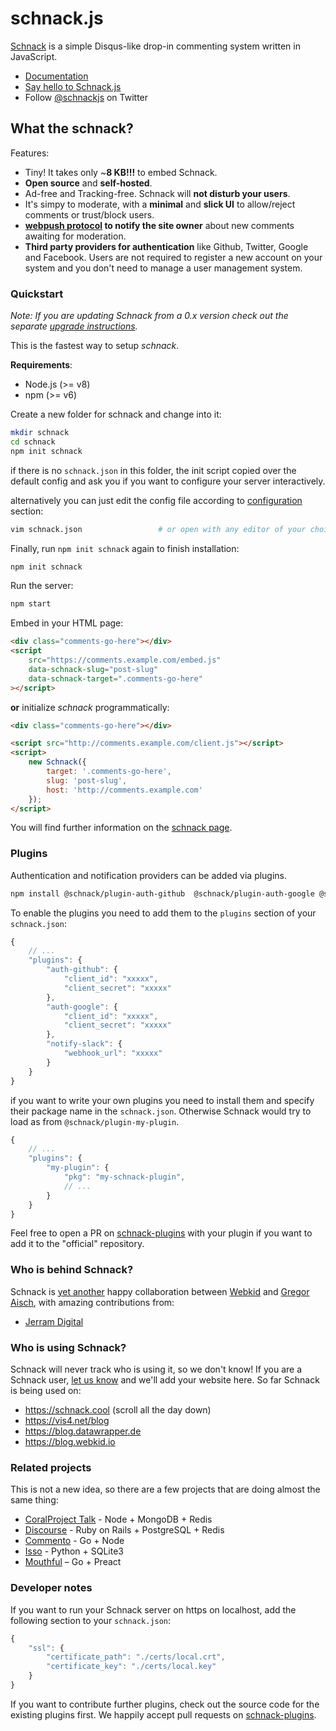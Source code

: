 # schnack.js

[Schnack](https://dict.leo.org/englisch-deutsch/schnack) is a simple Disqus-like drop-in commenting system written in JavaScript.

-   [Documentation](https://schnack.cool/)
-   [Say hello to Schnack.js](https://www.vis4.net/blog/2017/10/hello-schnack/)
-   Follow [@schnackjs](https://twitter.com/schnackjs) on Twitter

## What the schnack?

Features:

-   Tiny! It takes only ~**8 KB!!!** to embed Schnack.
-   **Open source** and **self-hosted**.
-   Ad-free and Tracking-free. Schnack will **not disturb your users**.
-   It's simpy to moderate, with a **minimal** and **slick UI** to allow/reject comments or trust/block users.
-   **[webpush protocol](https://tools.ietf.org/html/draft-ietf-webpush-protocol-12) to notify the site owner** about new comments awaiting for moderation.
-   **Third party providers for authentication** like Github, Twitter, Google and Facebook. Users are not required to register a new account on your system and you don't need to manage a user management system.

### Quickstart

*Note: If you are updating Schnack from a 0.x version check out the separate [upgrade instructions](docs/migrating-to-schnack-1.md).*

This is the fastest way to setup _schnack_.

**Requirements**:

-   Node.js (>= v8)
-   npm (>= v6)

Create a new folder for schnack and change into it:

```bash
mkdir schnack
cd schnack
npm init schnack
```

if there is no `schnack.json` in this folder, the init script copied over the default config and ask you if you want to configure your server interactively.

alternatively you can just edit the config file according to [configuration](https://schnack.cool/#configuration) section:

```bash
vim schnack.json                 # or open with any editor of your choice
```

Finally, run `npm init schnack` again to finish installation:

```bash
npm init schnack
```

Run the server:

```bash
npm start
```

Embed in your HTML page:

```html
<div class="comments-go-here"></div>
<script
    src="https://comments.example.com/embed.js"
    data-schnack-slug="post-slug"
    data-schnack-target=".comments-go-here"
></script>
```

**or** initialize _schnack_ programmatically:

```html
<div class="comments-go-here"></div>

<script src="http://comments.example.com/client.js"></script>
<script>
    new Schnack({
        target: '.comments-go-here',
        slug: 'post-slug',
        host: 'http://comments.example.com'
    });
</script>
```

You will find further information on the [schnack page](https://schnack.cool/).

### Plugins

Authentication and notification providers can be added via plugins.

```sh
npm install @schnack/plugin-auth-github  @schnack/plugin-auth-google @schnack/plugin-notify-slack
```

To enable the plugins you need to add them to the `plugins` section of your `schnack.json`:

```js
{
    // ...
    "plugins": {
        "auth-github": {
            "client_id": "xxxxx",
            "client_secret": "xxxxx"
        },
        "auth-google": {
            "client_id": "xxxxx",
            "client_secret": "xxxxx"
        },
        "notify-slack": {
            "webhook_url": "xxxxx"
        }
    }
}
```

if you want to write your own plugins you need to install them and specify their package name in the `schnack.json`. Otherwise Schnack would try to load as from `@schnack/plugin-my-plugin`.

```js
{
    // ...
    "plugins": {
        "my-plugin": {
            "pkg": "my-schnack-plugin",
            // ...
        }
    }
}
```

Feel free to open a PR on [schnack-plugins](https://github.com/schn4ck/schnack-plugins) with your plugin if you want to add it to the "official" repository.

### Who is behind Schnack?

Schnack is [yet another](https://github.com/gka/canvid/) happy collaboration between [Webkid](https://webkid.io/) and [Gregor Aisch](https://www.vis4.net), with amazing contributions from:

* [Jerram Digital](https://jerram.co.uk/)

### Who is using Schnack?

Schnack will never track who is using it, so we don't know! If you are a Schnack user, [let us know](https://twitter.com/schnackjs) and we'll add your website here. So far Schnack is being used on:

-   https://schnack.cool (scroll all the day down)
-   https://vis4.net/blog
-   https://blog.datawrapper.de
-   https://blog.webkid.io

### Related projects

This is not a new idea, so there are a few projects that are doing almost the same thing:

-   [CoralProject Talk](https://github.com/coralproject/talk) - Node + MongoDB + Redis
-   [Discourse](https://github.com/discourse/discourse) - Ruby on Rails + PostgreSQL + Redis
-   [Commento](https://github.com/adtac/commento) - Go + Node
-   [Isso](https://github.com/posativ/isso/) - Python + SQLite3
-   [Mouthful](https://mouthful.dizzy.zone) – Go + Preact

### Developer notes

If you want to run your Schnack server on https on localhost, add the following section to your `schnack.json`:

```js
{
    "ssl": {
        "certificate_path": "./certs/local.crt",
        "certificate_key": "./certs/local.key"
    }
}
```

If you want to contribute further plugins, check out the source code for the existing plugins first. We happily accept pull requests on [schnack-plugins](https://github.com/schn4ck/schnack-plugins).